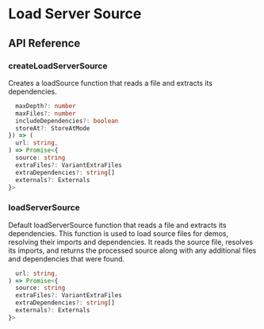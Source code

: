 # Load Server Source

[//]: types.ts '<-- Autogenerated By (do not edit the following markdown directly)'

## API Reference

### createLoadServerSource

Creates a loadSource function that reads a file and extracts its dependencies.

```typescript
  maxDepth?: number
  maxFiles?: number
  includeDependencies?: boolean
  storeAt?: StoreAtMode
}) => (
  url: string,
) => Promise<{
  source: string
  extraFiles?: VariantExtraFiles
  extraDependencies?: string[]
  externals?: Externals
}>
```

### loadServerSource

Default loadServerSource function that reads a file and extracts its dependencies.
This function is used to load source files for demos, resolving their imports and dependencies.
It reads the source file, resolves its imports, and returns the processed source along with any
additional files and dependencies that were found.

```typescript
  url: string,
) => Promise<{
  source: string
  extraFiles?: VariantExtraFiles
  extraDependencies?: string[]
  externals?: Externals
}>
```
